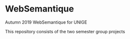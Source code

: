 # WebSemantique
Autumn 2019 WebSemantique for UNIGE

This repository consists of the two semester group projects
